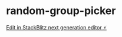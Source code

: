 # random-group-picker

[Edit in StackBlitz next generation editor ⚡️](https://stackblitz.com/~/github.com/jvkassi/random-group-picker)